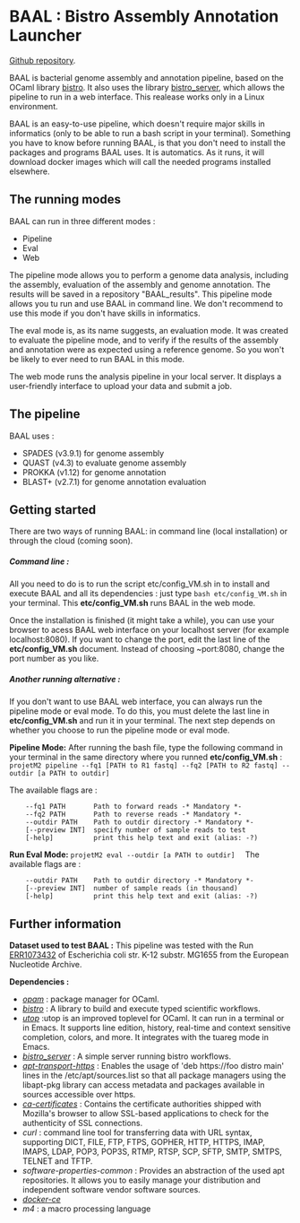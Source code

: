 # BAAL : Bistro Assembly Annotation Launcher
[Github repository](https://github.com/KrysVal/projetM2).

BAAL is bacterial genome assembly and annotation pipeline, based on the OCaml library [bistro](https://github.com/pveber/bistro). It also uses the library [bistro_server](https://github.com/pveber/bistro_server), which allows the pipeline to run in a web interface. This realease works only in a Linux environment. 

BAAL is an easy-to-use pipeline, which doesn't require major skills in informatics (only to be able to run a bash script in your terminal). Something you have to know before running BAAL, is that you don't need to install the packages and programs BAAL uses. It is automatics. As it runs, it will download docker images which will call the needed programs installed elsewhere. 

## The running modes
BAAL can run in three different modes : 
- Pipeline
- Eval
- Web

The pipeline mode allows you to perform a genome data analysis, including the assembly, evaluation of the assembly and genome annotation. The results will be saved in a repository "BAAL_results". This pipeline mode allows you tu run and use BAAL in command line. We don't recommend to use this mode if you don't have skills in informatics. 

The eval mode is, as its name suggests, an evaluation mode. It was created to evaluate the pipeline mode, and to verify if the results of the assembly and annotation were as expected using a reference genome. So you won't be likely to ever need to run BAAL in this mode. 

The web mode runs the analysis pipeline in your local server. It displays a user-friendly interface to upload your data and submit a job. 


## The pipeline
BAAL uses :
- SPADES (v3.9.1) for genome assembly
- QUAST (v4.3) to evaluate genome assembly
- PROKKA (v1.12) for genome annotation
- BLAST+ (v2.7.1) for genome annotation evaluation



## Getting started

There are two ways of running BAAL: in command line (local installation) or through the cloud (coming soon).

##### Command line :
All you need to do is to run the script etc/config_VM.sh in to install and execute BAAL and all its dependencies : just type ```bash etc/config_VM.sh``` in your terminal. This **etc/config_VM.sh** runs BAAL in the web mode. 

Once the installation is finished (it might take a while), you can use your browser to acess BAAL web interface on your localhost server (for example localhost:8080). If you want to change the port, edit the last line of the **etc/config_VM.sh** document. Instead of choosing ~port:8080, change the port number as you like. 

##### Another running alternative :
If you don't want to use BAAL web interface, you can always run the pipeline mode or eval mode. To do this, you must delete the last line in **etc/config_VM.sh** and run it in your terminal. The next step depends on whether you choose to run the pipeline mode or eval mode.

**Pipeline Mode:** 
After running the bash file, type the following command in your terminal in the same directory where you runned  **etc/config_VM.sh** :  ```projetM2 pipeline --fq1 [PATH to R1 fastq] --fq2 [PATH to R2 fastq] --outdir [a PATH to outdir] ```

The available flags are :
```
    --fq1 PATH       Path to forward reads -* Mandatory *-
    --fq2 PATH       Path to reverse reads -* Mandatory *-
    --outdir PATH    Path to outdir directory -* Mandatory *-
    [--preview INT]  specify number of sample reads to test
    [-help]          print this help text and exit (alias: -?)
```

**Run Eval Mode:** ```projetM2 eval --outdir [a PATH to outdir]  ```
The available flags are :
```
    --outdir PATH    Path to outdir directory -* Mandatory *-
    [--preview INT]  number of sample reads (in thousand)
    [-help]          print this help text and exit (alias: -?)
```

## Further information
**Dataset used to test BAAL :**
This pipeline was tested with the Run [ERR1073432](https://www.ebi.ac.uk/ena/data/view/ERR1073432) of Escherichia coli str. K-12 substr. MG1655 from the European Nucleotide Archive.

**Dependencies :**
- [_opam_](https://opam.ocaml.org/) : package manager for OCaml.
- [_bistro_](https://github.com/pveber/bistro) : A library to build and execute typed scientific workflows.
- [_utop_](https://github.com/diml/utop) :utop is an improved toplevel for OCaml. It can run in a terminal or in Emacs. It supports line edition, history, real-time and context sensitive completion, colors, and more. It integrates with the tuareg mode in Emacs.
- [_bistro_server_](https://github.com/pveber/bistro_server.git) : A simple server running bistro workflows.
- [_apt-transport-https_](https://packages.debian.org/en/jessie/apt-transport-https) : Enables the usage of 'deb https://foo distro main' lines in the /etc/apt/sources.list so that all package managers using the libapt-pkg library can access metadata and packages available in sources accessible over https.
- [_ca-certificates_](https://packages.debian.org/en/sid/ca-certificates) : Contains the certificate authorities shipped with Mozilla's browser to allow SSL-based applications to check for the authenticity of SSL connections.
- _curl_ : command line tool for transferring data with URL syntax, supporting DICT, FILE, FTP, FTPS, GOPHER, HTTP, HTTPS, IMAP, IMAPS, LDAP, POP3, POP3S, RTMP, RTSP, SCP, SFTP, SMTP, SMTPS, TELNET and TFTP.
- _software-properties-common_ : Provides an abstraction of the used apt repositories. It allows you to easily manage your distribution and independent software vendor software sources.
- [_docker-ce_](https://docs.docker.com/)
- _m4_ : a macro processing language


